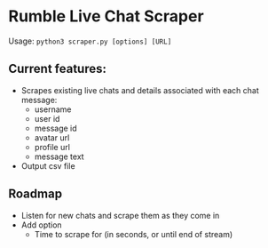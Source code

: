 # Rumble Live Chat Scraper

Usage: `python3 scraper.py [options] [URL]`

## Current features:
- Scrapes existing live chats and details associated with each chat message:
	- username
	- user id
	- message id
	- avatar url
	- profile url
	- message text
- Output csv file

## Roadmap
- Listen for new chats and scrape them as they come in
- Add option
	- Time to scrape for (in seconds, or until end of stream)
